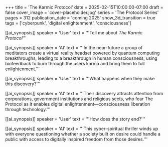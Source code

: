 +++
title = 'The Karmic Protocol'
date = 2025-02-15T10:00:00-07:00
draft = false
cover_image = 'cover-placeholder.jpg'
series = 'The Protocol Series'
pages = 312
publication_date = 'coming 2025'
show_3d_transition = true
tags = ['cyberpunk', 'digital enlightenment', 'consciousness']

[[ai_synopsis]]
speaker = 'User'
text = '''Tell me about *The Karmic Protocol*'''

[[ai_synopsis]]
speaker = 'AI'
text = '''In the near-future a group of meditators create a virtual reality headset powered by quantum computing breakthroughs, leading to a breakthrough in human consciousness, using biofeedback to burn through the users karma and bring them to full enlightenment.'''

[[ai_synopsis]]
speaker = 'User'
text = '''What happens when they make this discovery?'''

[[ai_synopsis]]
speaker = 'AI'
text = '''Their discovery attracts attention from corporations, government institutions and religious sects, who fear The Protocol as it enables digital enlightenment—consciousness liberation through technology.'''

[[ai_synopsis]]
speaker = 'User'
text = '''How does the story end?'''

[[ai_synopsis]]
speaker = 'AI'
text = '''This cyber-spiritual thriller winds up with everyone questioning whether a society built on desire could handle a public with access to digitally inspired freedom from those desires.'''

